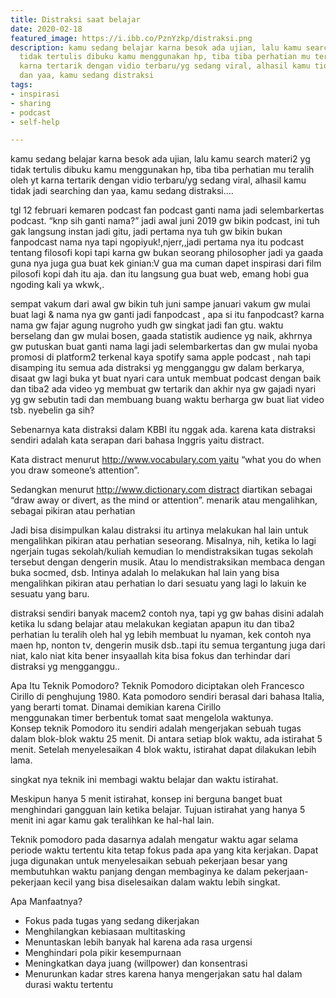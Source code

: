 ```yaml
---
title: Distraksi saat belajar
date: 2020-02-18
featured_image: https://i.ibb.co/PznYzkp/distraksi.png
description: kamu sedang belajar karna besok ada ujian, lalu kamu search materi2 yg
  tidak tertulis dibuku kamu menggunakan hp, tiba tiba perhatian mu teralih oleh yt
  karna tertarik dengan vidio terbaru/yg sedang viral, alhasil kamu tidak jadi searching
  dan yaa, kamu sedang distraksi
tags:
- inspirasi
- sharing
- podcast
- self-help

---
```

kamu sedang belajar karna besok ada ujian, lalu kamu search materi2 yg tidak tertulis dibuku kamu menggunakan hp, tiba tiba perhatian mu teralih oleh yt karna tertarik dengan vidio terbaru/yg sedang viral, alhasil kamu tidak jadi searching dan yaa, kamu sedang distraksi....

tgl 12 februari kemaren podcast fan podcast ganti nama jadi selembarkertas podcast. “knp sih ganti nama?” jadi awal juni 2019 gw bikin podcast, ini tuh gak langsung instan jadi gitu, jadi pertama nya tuh gw bikin bukan fanpodcast nama nya tapi ngopiyuk!,njerr,,jadi pertama nya itu podcast tentang filosofi kopi tapi karna gw bukan seorang philosopher jadi ya gaada guna nya juga gua buat kek ginian:V gua ma cuman dapet inspirasi dari film pilosofi kopi dah itu aja. dan itu langsung gua buat web, emang hobi gua ngoding kali ya wkwk,. 

sempat vakum dari awal gw bikin tuh juni sampe januari vakum gw mulai buat lagi & nama nya gw ganti jadi fanpodcast  , apa si itu fanpodcast? karna nama gw fajar agung nugroho yudh gw singkat jadi fan gtu. waktu berselang dan gw mulai bosen, gaada statistik audience yg naik, akhrnya gw putuskan buat ganti nama lagi jadi selembarkertas dan gw mulai nyoba promosi di platform2 terkenal kaya spotify sama apple podcast , nah tapi disamping itu semua ada distraksi yg mengganggu gw dalam berkarya, disaat gw lagi buka yt buat nyari cara untuk membuat podcast dengan baik dan tiba2 ada video yg membuat gw tertarik dan akhir nya gw gajadi nyari yg gw sebutin tadi dan membuang buang waktu berharga gw buat liat video tsb. nyebelin ga sih? 

Sebenarnya kata distraksi dalam KBBI itu nggak ada.  karena kata distraksi sendiri adalah kata serapan dari bahasa Inggris yaitu distract.

Kata distract menurut http://www.vocabulary.com yaitu “what you do when you draw someone’s attention”. 

Sedangkan menurut http://www.dictionary.com distract diartikan sebagai “draw away or divert, as the mind or attention”.
menarik atau mengalihkan, sebagai pikiran atau perhatian

Jadi bisa disimpulkan kalau distraksi itu artinya melakukan hal lain untuk mengalihkan pikiran atau perhatian seseorang. Misalnya, nih, ketika lo lagi ngerjain tugas sekolah/kuliah kemudian lo mendistraksikan tugas sekolah tersebut dengan dengerin musik. Atau lo mendistraksikan membaca dengan buka socmed, dsb. Intinya adalah lo melakukan hal lain yang bisa mengalihkan pikiran atau perhatian lo dari sesuatu yang lagi lo lakuin ke sesuatu yang baru.

distraksi sendiri banyak macem2 contoh nya, tapi yg gw bahas disini adalah ketika lu sdang belajar atau melakukan kegiatan apapun itu dan tiba2 perhatian lu teralih oleh hal yg lebih membuat lu nyaman, kek contoh nya maen hp, nonton tv, dengerin musik dsb..tapi itu semua tergantung juga dari niat, kalo niat kita bener insyaallah kita bisa fokus dan terhindar dari distraksi yg mengganggu..

Apa Itu Teknik Pomodoro?
Teknik Pomodoro diciptakan oleh Francesco Cirillo di penghujung 1980. Kata pomodoro sendiri berasal dari bahasa Italia, yang berarti tomat. Dinamai demikian karena Cirillo menggunakan timer berbentuk tomat saat mengelola waktunya.
Konsep teknik Pomodoro itu sendiri adalah mengerjakan sebuah tugas dalam blok-blok waktu 25 menit. Di antara setiap blok waktu, ada istirahat 5 menit. Setelah menyelesaikan 4 blok waktu, istirahat dapat dilakukan lebih lama.

singkat nya teknik ini membagi waktu belajar dan waktu istirahat.

Meskipun hanya 5 menit istirahat, konsep ini berguna banget buat menghindari gangguan lain ketika belajar. Tujuan istirahat yang hanya 5 menit ini agar kamu gak teralihkan ke hal-hal lain.

Teknik pomodoro pada dasarnya adalah mengatur waktu agar selama periode waktu tertentu kita tetap fokus pada apa yang kita kerjakan. Dapat juga digunakan untuk menyelesaikan sebuah pekerjaan besar yang membutuhkan waktu panjang dengan membaginya ke dalam pekerjaan-pekerjaan kecil yang bisa diselesaikan dalam waktu lebih singkat.

Apa Manfaatnya?

* Fokus pada tugas yang sedang dikerjakan
* Menghilangkan kebiasaan multitasking
* Menuntaskan lebih banyak hal karena ada rasa urgensi
* Menghindari pola pikir kesempurnaan
* Meningkatkan daya juang (willpower) dan konsentrasi
* Menurunkan kadar stres karena hanya mengerjakan satu hal dalam durasi waktu tertentu